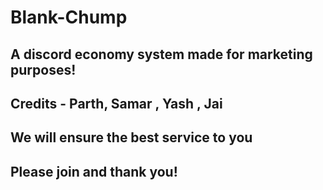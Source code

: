 # Blank-Chump
## A discord economy system made for marketing purposes!
## Credits - Parth, Samar , Yash , Jai
## We will ensure the best service to you
## Please join and thank you!
